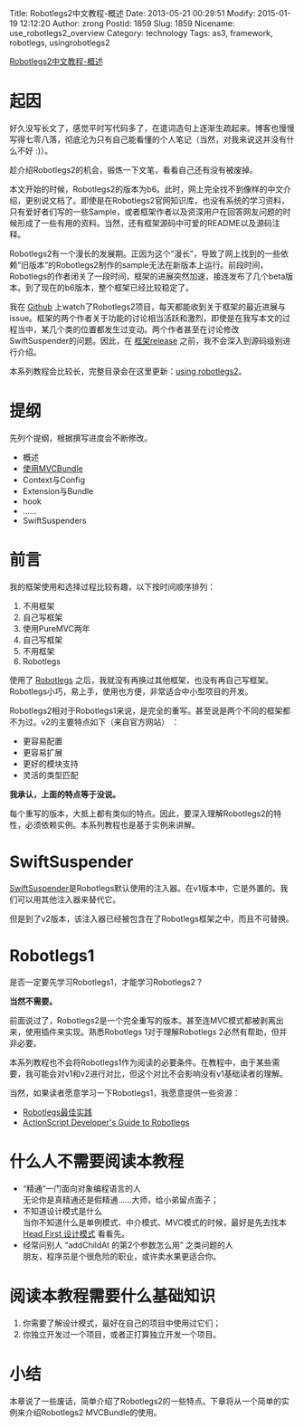 Title: Robotlegs2中文教程-概述
Date: 2013-05-21 00:29:51
Modify: 2015-01-19 12:12:20
Author: zrong
Postid: 1859
Slug: 1859
Nicename: use_robotlegs2_overview
Category: technology
Tags: as3, framework, robotlegs, usingrobotlegs2

[Robotlegs2中文教程-概述](http://zengrong.net/post/1859.htm)

# 起因

好久没写长文了，感觉平时写代码多了，在遣词造句上逐渐生疏起来。博客也慢慢写得七零八落，彻底沦为只有自己能看懂的个人笔记（当然，对我来说这并没有什么不好 :)）。

趁介绍Robotlegs2的机会，锻炼一下文笔，看看自己还有没有被废掉。

本文开始的时候，Robotlegs2的版本为b6。此时，网上完全找不到像样的中文介绍，更别说文档了。即使是在Robotlegs2官网知识库，也没有系统的学习资料，只有爱好者们写的一些Sample，或者框架作者以及资深用户在回答网友问题的时候形成了一些有用的资料。当然，还有框架源码中可爱的README以及源码注释。

Robotlegs2有一个漫长的发展期。正因为这个“漫长”，导致了网上找到的一些依赖“旧版本”的Robotlegs2制作的sample无法在新版本上运行。前段时间，Robotlegs的作者闭关了一段时间，框架的进展突然加速，接连发布了几个beta版本。到了现在的b6版本，整个框架已经比较稳定了。

我在 [Github](https://github.com/robotlegs/robotlegs-framework) 上watch了Robotlegs2项目，每天都能收到关于框架的最近进展与issue。框架的两个作者关于功能的讨论相当活跃和激烈，即使是在我写本文的过程当中，某几个类的位置都发生过变动。两个作者甚至在讨论修改SwiftSuspender的问题。因此，在 [框架release](https://github.com/robotlegs/robotlegs-framework/issues/milestones) 之前，我不会深入到源码级别进行介绍。

本系列教程会比较长，完整目录会在这里更新：[using robotlegs2](http://zengrong.net/post/tag/usingrobotlegs2)。<!--more-->

# 提纲

先列个提纲，根据撰写进度会不断修改。

* 概述
* [使用MVCBundle](http://zengrong.net/post/1866.htm)
* Context与Config
* Extension与Bundle
* hook
* ……
* SwiftSuspenders

# 前言

我的框架使用和选择过程比较有趣，以下按时间顺序排列：

1. 不用框架
2. 自己写框架
3. 使用PureMVC两年
4. 自己写框架
5. 不用框架
6. Robotlegs

使用了 [Robotlegs](http://www.robotlegs.org/) 之后，我就没有再换过其他框架，也没有再自己写框架。Robotlegs小巧，易上手，使用也方便，非常适合中小型项目的开发。

Robotlegs2相对于Robotlegs1来说，是完全的重写。甚至说是两个不同的框架都不为过。v2的主要特点如下（来自官方网站） ：

* 更容易配置
* 更容易扩展
* 更好的模块支持
* 灵活的类型匹配

**我承认，上面的特点等于没说。**

每个重写的版本，大抵上都有类似的特点。因此，要深入理解Robotlegs2的特性，必须依赖实例。本系列教程也是基于实例来讲解。

# SwiftSuspender

[SwiftSuspender](https://github.com/tschneidereit/Swiftsuspenders)是Robotlegs默认使用的注入器。在v1版本中，它是外置的。我们可以用其他注入器来替代它。

但是到了v2版本，该注入器已经被包含在了Robotlegs框架之中，而且不可替换。

# Robotlegs1

是否一定要先学习Robotlegs1，才能学习Robotlegs2？

**当然不需要。**

前面说过了，Robotlegs2是一个完全重写的版本。甚至连MVC模式都被剥离出来，使用插件来实现。熟悉Robotlegs 1对于理解Robotlegs 2必然有帮助，但并非必要。

本系列教程也不会将Robotlegs1作为阅读的必要条件。在教程中，由于某些需要，我可能会对v1和v2进行对比，但这个对比不会影响没有v1基础读者的理解。

当然，如果读者愿意学习一下Robotlegs1，我愿意提供一些资源：

* [Robotlegs最佳实践](https://github.com/robotlegs/robotlegs-documentation/blob/master/best-practices-zh-cn.textile)
* [ActionScript Developer's Guide to Robotlegs](http://shop.oreilly.com/product/0636920021216.do)

# 什么人不需要阅读本教程

* “精通”一门面向对象编程语言的人   
无论你是真精通还是假精通……大师，给小弟留点面子；
* 不知道设计模式是什么  
当你不知道什么是单例模式、中介模式、MVC模式的时候，最好是先去找本 [Head First 设计模式](http://book.douban.com/subject/2243615/) 看看先。
* 经常问别人 “addChildAt 的第2个参数怎么用” 之类问题的人  
朋友，程序员是个很危险的职业，或许卖水果更适合你。

# 阅读本教程需要什么基础知识

1. 你需要了解设计模式，最好在自己的项目中使用过它们；
2. 你独立开发过一个项目，或者正打算独立开发一个项目。

# 小结

本章说了一些废话，简单介绍了Robotlegs2的一些特点。下章将从一个简单的实例来介绍Robotlegs2 MVCBundle的使用。
